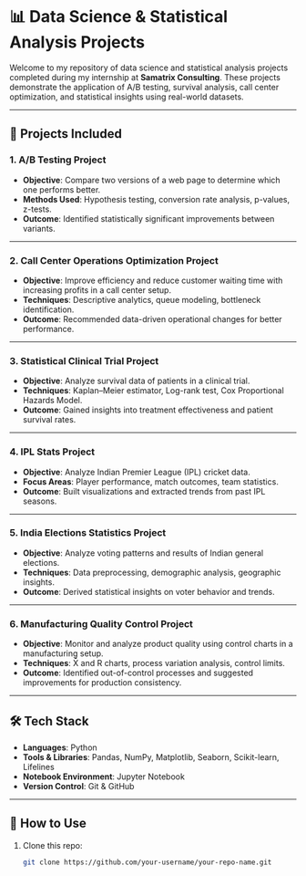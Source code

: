 # 📊 Data Science & Statistical Analysis Projects

Welcome to my repository of data science and statistical analysis projects completed during my internship at **Samatrix Consulting**. These projects demonstrate the application of A/B testing, survival analysis, call center optimization, and statistical insights using real-world datasets.

---

## 🔬 Projects Included

### 1. **A/B Testing Project**
- **Objective**: Compare two versions of a web page to determine which one performs better.
- **Methods Used**: Hypothesis testing, conversion rate analysis, p-values, z-tests.
- **Outcome**: Identified statistically significant improvements between variants.

---

### 2. **Call Center Operations Optimization Project**
- **Objective**: Improve efficiency and reduce customer waiting time with increasing profits in a call center setup.
- **Techniques**: Descriptive analytics, queue modeling, bottleneck identification.
- **Outcome**: Recommended data-driven operational changes for better performance.

---

### 3. **Statistical Clinical Trial Project**
- **Objective**: Analyze survival data of patients in a clinical trial.
- **Techniques**: Kaplan–Meier estimator, Log-rank test, Cox Proportional Hazards Model.
- **Outcome**: Gained insights into treatment effectiveness and patient survival rates.

---

### 4. **IPL Stats Project**
- **Objective**: Analyze Indian Premier League (IPL) cricket data.
- **Focus Areas**: Player performance, match outcomes, team statistics.
- **Outcome**: Built visualizations and extracted trends from past IPL seasons.

---

### 5. **India Elections Statistics Project**
- **Objective**: Analyze voting patterns and results of Indian general elections.
- **Techniques**: Data preprocessing, demographic analysis, geographic insights.
- **Outcome**: Derived statistical insights on voter behavior and trends.

---

### 6. **Manufacturing Quality Control Project**
- **Objective**: Monitor and analyze product quality using control charts in a manufacturing setup.
- **Techniques**: X̄ and R charts, process variation analysis, control limits.
- **Outcome**: Identified out-of-control processes and suggested improvements for production consistency.

---

## 🛠️ Tech Stack

- **Languages**: Python
- **Tools & Libraries**: Pandas, NumPy, Matplotlib, Seaborn, Scikit-learn, Lifelines
- **Notebook Environment**: Jupyter Notebook
- **Version Control**: Git & GitHub

---

## 📁 How to Use

1. Clone this repo:
   ```bash
   git clone https://github.com/your-username/your-repo-name.git
